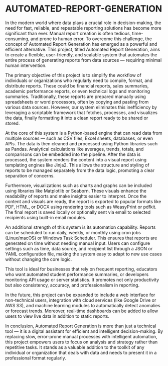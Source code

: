 # AUTOMATED-REPORT-GENERATION


In the modern world where data plays a crucial role in decision-making, the need for fast, reliable, and repeatable reporting solutions has become more significant than ever. Manual report creation is often tedious, time-consuming, and prone to human error. To overcome this challenge, the concept of Automated Report Generation has emerged as a powerful and efficient alternative. This project, titled Automated Report Generation, aims to create a flexible, user-friendly, and scalable system that automates the entire process of generating reports from data sources — requiring minimal human intervention.

The primary objective of this project is to simplify the workflow of individuals or organizations who regularly need to compile, format, and distribute reports. These could be financial reports, sales summaries, academic performance reports, or even technical logs and monitoring summaries. Traditionally, these reports are prepared manually using spreadsheets or word processors, often by copying and pasting from various data sources. However, our system eliminates this inefficiency by leveraging a scriptable framework that fetches, processes, and visualizes the data, finally formatting it into a clean report ready to be shared or stored.

At the core of this system is a Python-based engine that can read data from multiple sources — such as CSV files, Excel sheets, databases, or even APIs. The data is then cleaned and processed using Python libraries such as Pandas. Analytical calculations like averages, trends, totals, and comparisons can be embedded into the pipeline. After the data is processed, the system renders the content into a visual report using templating engines like Jinja2. This allows the structure and styling of reports to be managed separately from the data logic, promoting a clear separation of concerns.

Furthermore, visualizations such as charts and graphs can be included using libraries like Matplotlib or Seaborn. These visuals enhance the readability of reports and make insights easier to interpret. Once the content and visuals are ready, the report is exported to popular formats like PDF, HTML, or DOCX using rendering tools such as WeasyPrint or pdfkit. The final report is saved locally or optionally sent via email to selected recipients using built-in email modules.

An additional strength of this system is its automation capability. Reports can be scheduled to run daily, weekly, or monthly using cron jobs (Linux/macOS) or Windows Task Scheduler. This ensures that reports are generated on time without needing manual input. Users can configure settings such as time, data source, and recipient list through a JSON or YAML configuration file, making the system easy to adapt to new use cases without changing the core logic.

This tool is ideal for businesses that rely on frequent reporting, educators who want automated student performance summaries, or developers monitoring API usage or server statistics. It promotes not only productivity but also consistency, accuracy, and professionalism in reporting.

In the future, this project can be expanded to include a web interface for non-technical users, integration with cloud services (like Google Drive or AWS S3), and machine learning modules to automatically detect anomalies or forecast trends. Moreover, real-time dashboards can be added to allow users to view live data in addition to static reports.

In conclusion, Automated Report Generation is more than just a technical tool — it is a digital assistant for efficient and intelligent decision-making. By replacing slow, error-prone manual processes with intelligent automation, this project empowers users to focus on analysis and strategy rather than repetitive tasks. It stands as a valuable addition to the toolkit of any individual or organization that deals with data and needs to present it in a professional format regularly.


